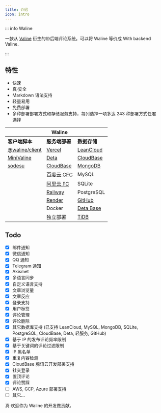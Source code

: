 ```yaml
---
title: 介绍
icon: intro
---
```


::: info Waline

一款从 [Valine](https://valine.js.org) 衍生的带后端评论系统。可以将 Waline 等价成 With backend Valine.

:::

<!-- more -->

## 特性

- 快速
- 真·安全
- Markdown 语法支持
- 轻量易用
- 免费部署
- 多种部署部署方式和存储服务支持，每列选择一项多达 243 种部署方式任君选择

|                                                 | Waline                                                          |                                                   |
| ----------------------------------------------- | --------------------------------------------------------------- | ------------------------------------------------- |
| **客户端脚本**                                  | **服务端部署**                                                  | **数据存储**                                      |
| [@waline/client](https://waline.js.org)         | [Vercel](https://vercel.com)                                    | [LeanCloud](https://leancloud.app)                |
| [MiniValine](https://minivaline.js.org/)        | [Deta](https://deta.space)                                         | [CloudBase](https://cloudbase.net)                |
| [sodesu](https://github.com/BeiyanYunyi/sodesu) | [CloudBase](https://cloudbase.net/)                             | [MongoDB](https://mongodb.com)                    |
|                                                 | [百度云 CFC](https://console.bce.baidu.com/cfc/#/cfc/functions) | MySQL                                             |
|                                                 | [阿里云 FC](https://fc.console.aliyun.com/)                     | SQLite                                            |
|                                                 | [Railway](https://railway.app)                                  | PostgreSQL                                        |
|                                                 | [Render](https://render.com)                                    | [GitHub](https://github.com)                      |
|                                                 | Docker                                                          | [Deta Base](https://deta.space/docs/en/reference/base/about) |
|                                                 | 独立部署                                                        | [TiDB](https://tidbcloud.com/)                    |

## Todo

- [x] 邮件通知
- [x] 微信通知
- [x] QQ 通知
- [x] Telegram 通知
- [x] Akismet
- [x] 多语言同步
- [x] 自定义语言支持
- [x] 文章浏览量
- [x] 文章反应
- [x] 登录支持
- [x] 用户标签
- [x] 评论管理
- [x] 评论删除
- [x] 其它数据库支持 (已支持 LeanCloud, MySQL, MongoDB, SQLite, PostgreSQL, CloudBase, Deta, 轻服务, GitHub)
- [x] 基于 IP 的发布评论频率限制
- [x] 基于关键词的评论过滤限制
- [x] IP 黑名单
- [x] 重复内容检测
- [x] CloudBase 腾讯云开发部署支持
- [x] 社交登录
- [x] 置顶评论
- [x] 评论赞踩
- [ ] AWS, GCP, Azure 部署支持
- [ ] 其它...

真·欢迎你为 Waline 的开发做贡献。
